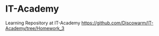 # IT-Academy
Learning Repository at IT-Academy
https://github.com/Discowarm/IT-Academy/tree/Homework_3


